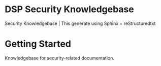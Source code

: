 # DSP Security Knowledgebase 

Security Knowledgebase | This generate using Sphinx + reStructuredtxt

# Getting Started 

Knowledgebase for security-related documentation.
